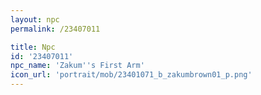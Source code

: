 ```yaml
---
layout: npc
permalink: /23407011

title: Npc
id: '23407011'
npc_name: 'Zakum''s First Arm'
icon_url: 'portrait/mob/23401071_b_zakumbrown01_p.png'
---
```

